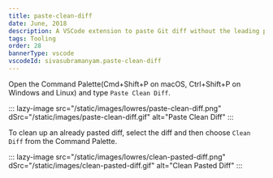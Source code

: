 ```yaml
---
title: paste-clean-diff
date: June, 2018
description: A VSCode extension to paste Git diff without the leading plus and minus signs
tags: Tooling
order: 28
bannerType: vscode
vscodeId: sivasubramanyam.paste-clean-diff
---
```


Open the Command Palette(Cmd+Shift+P on macOS, Ctrl+Shift+P on Windows and Linux) and type `Paste Clean Diff`.

::: lazy-image src="/static/images/lowres/paste-clean-diff.png" dSrc="/static/images/paste-clean-diff.gif" alt="Paste Clean Diff" :::

To clean up an already pasted diff, select the diff and then choose `Clean Diff` from the Command Palette.

::: lazy-image src="/static/images/lowres/clean-pasted-diff.png" dSrc="/static/images/clean-pasted-diff.gif" alt="Clean Pasted Diff" :::
